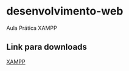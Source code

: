 # desenvolvimento-web
Aula Prática XAMPP

## Link para downloads

[XAMPP](https://www.apachefriends.org/pt_br/index.html)
